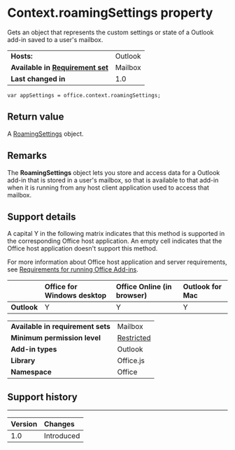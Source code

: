 
# Context.roamingSettings property
Gets an object that represents the custom settings or state of a Outlook add-in saved to a user's mailbox.

|||
|:-----|:-----|
|**Hosts:**|Outlook|
|**Available in [Requirement set](http://msdn.microsoft.com/library/6b6702f2-b0a5-46ab-a356-8dda897ca8ae%28Office.15%29.aspx)**|Mailbox|
|**Last changed in**|1.0|

```
var appSettings = office.context.roamingSettings;
```


## Return value

A [RoamingSettings](http://msdn.microsoft.com/library/cf21bb08-7274-4ad6-ae9e-b2c12f92abc9%28Office.15%29.aspx) object.


## Remarks

The  **RoamingSettings** object lets you store and access data for a Outlook add-in that is stored in a user's mailbox, so that is available to that add-in when it is running from any host client application used to access that mailbox.


## Support details


A capital Y in the following matrix indicates that this method is supported in the corresponding Office host application. An empty cell indicates that the Office host application doesn't support this method.

For more information about Office host application and server requirements, see [Requirements for running Office Add-ins](http://msdn.microsoft.com/library/67340567-bb9a-498c-96d3-3f52f28c16bc%28Office.15%29.aspx).


||**Office for Windows desktop**|**Office Online (in browser)**|**Outlook for Mac**|
|:-----|:-----|:-----|:-----|
|**Outlook**|Y|Y|Y|

|||
|:-----|:-----|
|**Available in requirement sets**|Mailbox|
|**Minimum permission level**|[Restricted](http://msdn.microsoft.com/library/da2efadc-4ebf-45fe-be39-397ac1eb1dbd%28Office.15%29.aspx)|
|**Add-in types**|Outlook|
|**Library**|Office.js|
|**Namespace**|Office|

## Support history



****


|**Version**|**Changes**|
|:-----|:-----|
|1.0|Introduced|
